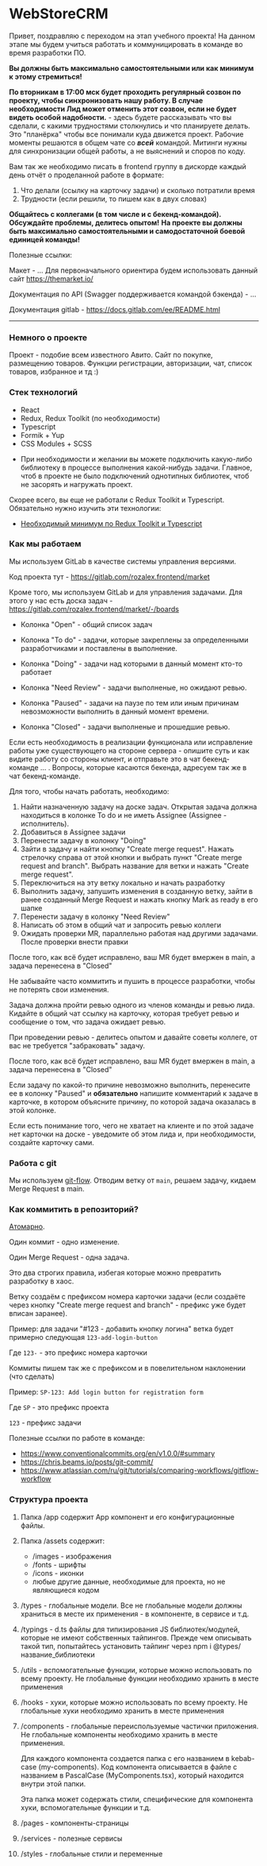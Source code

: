 # WebStoreCRM

Привет, поздравляю с переходом на этап учебного проекта!
На данном этапе мы будем учиться работать и коммуницировать в команде во время разработки ПО.

**Вы должны быть максимально самостоятельными или как минимум к этому стремиться!**

**По вторникам в 17:00 мск будет проходить регулярный созвон по проекту, чтобы синхронизовать нашу работу. В случае необходимости Лид может отменить этот созвон, если не будет видеть особой надобности.** - здесь будете рассказывать что вы сделали, с какими трудностями столкнулись и что планируете делать. Это "планёрка" чтобы все понимали куда движется проект. Рабочие моменты решаются в общем чате со _**всей**_ командой. Митинги нужны для синхронизации общей работы, а не выяснений и споров по коду.

Вам так же необходимо писать в frontend группу в дискорде каждый день отчёт о проделанной работе в формате:
1. Что делали (ссылку на карточку задачи) и сколько потратили время
2. Трудности (если решили, то пишем как в двух словах)

**Общайтесь с коллегами (в том числе и с бекенд-командой). Обсуждайте проблемы, делитесь опытом!**
**На проекте вы должны быть максимально самостоятельными и самодостаточной боевой единицей команды!**

Полезные ссылки:

Макет  - ...
Для первоначального ориентира будем использовать данный сайт https://themarket.io/

Документация по API (Swagger поддерживается командой бэкенда) - ...

Документация gitlab - https://docs.gitlab.com/ee/README.html

------------

### Немного о проекте
Проект - подобие всем известного Авито. Сайт по покупке, размещению товаров. Функции регистрации, авторизации, чат, список товаров, избранное и тд :)

### Стек технологий
- React
- Redux, Redux Toolkit (по необходимости)
- Typescript
- Formik + Yup
- CSS Modules + SCSS
* При необходимости и желании вы можете подключить какую-либо библиотеку в процессе выполнения какой-нибудь задачи. Главное, чтоб в проекте не было подключений однотипных библиотек, чтоб не засорять и нагружать проект.

Скорее всего, вы еще не работали с Redux Toolkit и Typescript.
Обязательно нужно изучить эти технологии:
- [Необходимый минимум по Redux Toolkit и Typescript](https://gitlab.com/rozalex.frontend/market/-/blob/main/USEFUL_MATERIALS.md)

### Как мы работаем
Мы используем GitLab в качестве системы управления версиями.

Код проекта тут - https://gitlab.com/rozalex.frontend/market

Кроме того, мы используем GitLab и для управления задачами. Для этого у нас есть доска задач - https://gitlab.com/rozalex.frontend/market/-/boards

- Колонка "Open" - общий список задач

- Колонка "To do" - задачи, которые закреплены за определенными разработчиками и поставлены в выполнение.

- Колонка "Doing" - задачи над которыми в данный момент кто-то работает

- Колонка "Need Review" - задачи выполненые, но ожидают ревью.

- Колонка "Paused" - задачи на паузе по тем или иным причинам невозможности выполнить в данный момент времени.

- Колонка "Closed" - задачи выполненые и прошедшие ревью.

Если есть необходимость в реализации функционала или исправление работы уже существующего на стороне сервера - опишите суть и как видите работу со стороны клиент, и отправьте это в чат бекенд-команде ... . Вопросы, которые касаются бекенда, адресуем так же в чат бекенд-команде.

Для того, чтобы начать работать, необходимо:

1. Найти назначенную задачу на доске задач.
Открытая задача должна находиться в колонке To do и не иметь Assignee (Assignee - исполнитель).
2. Добавиться в Assignee задачи
3. Перенести задачу в колонку "Doing"
4. Зайти в задачу и найти кнопку "Create merge request".
Нажать стрелочку справа от этой кнопки и выбрать пункт "Create merge request and branch".
Выбрать название для ветки и нажать "Create merge request".
5. Переключиться на эту ветку локально и начать разработку
6. Выполнить задачу, запушить изменения в созданную ветку,
   зайти в ранее созданный Merge Request и нажать кнопку Mark as ready в его шапке
7. Перенести задачу в колонку "Need Review"
8. Написать об этом в общий чат и запросить ревью коллеги
9. Ожидать проверки MR, параллельно работая над другими задачами. После проверки внести правки

После того, как всё будет исправлено, ваш MR будет вмержен в main, а задача перенесена в "Closed"

Не забывайте часто коммитить и пушить в процессе разработки, чтобы не потерять свои изменения.

Задача должна пройти ревью одного из членов команды и ревью лида. Кидайте в общий чат ссылку на карточку, которая требует ревью и сообщение о том, что задача ожидает ревью.

При проведении ревью - делитесь опытом и давайте советы коллеге, от вас не требуется "забраковать" задачу.

После того, как всё будет исправлено, ваш MR будет вмержен в main, а задача перенесена в "Closed"

Если задачу по какой-то причине невозможно выполнить, перенесите ее в колонку "Paused"
и **обязательно** напишите комментарий к задаче в карточке, в котором объясните причину, по которой
задача оказалась в этой колонке.

Если есть понимание того, чего не хватает на клиенте и по этой задаче нет карточки на доске - уведомите об этом лида и, при необходимости, создайте карточку сами.

### Работа с git

Мы используем [git-flow](https://nvie.com/posts/a-successful-git-branching-model/).
Отводим ветку от `main`, решаем задачу, кидаем Merge Request в main.

### Как коммитить в репозиторий?

[Атомарно](https://sashasushko.tumblr.com/post/174690191358/good-commit).

Один коммит - одно изменение.

Один Merge Request - одна задача.

Это два строгих правила, избегая которые можно превратить разработку в хаос.

Ветку создаём с префиксом номера карточки задачи (если создаёте через кнопку "Create merge request and branch" - префикс уже будет вписан заранее).

Пример: для задачи "#123 - добавить кнопку логина" ветка будет примерно следующая `123-add-login-button`

Где `123-` - это префикс номера карточки

Коммиты пишем так же с префиксом и в повелительном наклонении (что сделать)

Пример: `SP-123: Add login button for registration form`

Где `SP` - это префикс проекта

`123` - префикс задачи

Полезные ссылки по работе в команде:

- https://www.conventionalcommits.org/en/v1.0.0/#summary
- https://chris.beams.io/posts/git-commit/
- https://www.atlassian.com/ru/git/tutorials/comparing-workflows/gitflow-workflow

### Структура проекта

1. Папка /app cодержит App компонент и его конфигурационные файлы.

2. Папка /assets содержит:
   - /images - изображения
   - /fonts - шрифты
   - /icons - иконки
   - любые другие данные, необходимые для проекта, но не являющиеся кодом


3. /types - глобальные модели. Все не глобальные модели должны храниться
в месте их применения - в компоненте, в сервисе и т.д.

4. /typings - d.ts файлы для типизирования JS библиотек/модулей, которые не имеют
собственных тайпингов. Прежде чем описывать такой тип, попытайтесь
установить тайпинг через npm i @types/название_библиотеки

5. /utils - вспомогательные функции, которые можно использовать по всему
проекту. Не глобальные функции необходимо хранить в месте применения

6. /hooks - хуки, которые можно использовать по всему проекту.
Не глобальные хуки необходимо хранить в месте применения

8. /components - глобальные переиспользуемые частички приложения.
Не глобальные компоненты необходимо хранить в месте применения.

   Для каждого компонента создается папка с его названием в kebab-case (my-components). Код
   компонента описывается в файле c названием в PascalCase (MyComponents.tsx), который находится внутри этой папки.

   Эта папка может содержать стили, специфические для компонента хуки, вспомогательные
   функции и т.д.

9. /pages - компоненты-страницы

10. /services - полезные сервисы

11. /styles - глобальные стили и переменные
